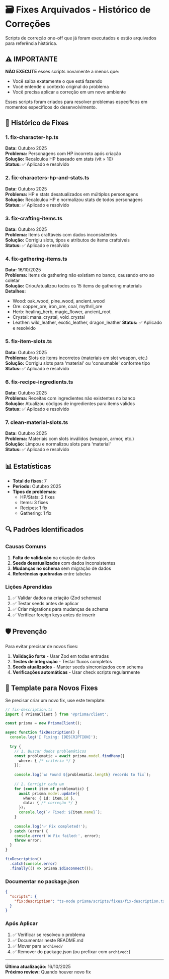 # 🗃️ Fixes Arquivados - Histórico de Correções

Scripts de correção one-off que já foram executados e estão arquivados para referência histórica.

## ⚠️ IMPORTANTE

**NÃO EXECUTE** esses scripts novamente a menos que:
- Você saiba exatamente o que está fazendo
- Você entende o contexto original do problema
- Você precisa aplicar a correção em um novo ambiente

Esses scripts foram criados para resolver problemas específicos em momentos específicos do desenvolvimento.

## 📜 Histórico de Fixes

### 1. fix-character-hp.ts
**Data:** Outubro 2025  
**Problema:** Personagens com HP incorreto após criação  
**Solução:** Recalculou HP baseado em stats (vit × 10)  
**Status:** ✅ Aplicado e resolvido

### 2. fix-characters-hp-and-stats.ts
**Data:** Outubro 2025  
**Problema:** HP e stats desatualizados em múltiplos personagens  
**Solução:** Recalculou HP e normalizou stats de todos personagens  
**Status:** ✅ Aplicado e resolvido

### 3. fix-crafting-items.ts
**Data:** Outubro 2025  
**Problema:** Items craftáveis com dados inconsistentes  
**Solução:** Corrigiu slots, tipos e atributos de items craftáveis  
**Status:** ✅ Aplicado e resolvido

### 4. fix-gathering-items.ts
**Data:** 16/10/2025  
**Problema:** Items de gathering não existiam no banco, causando erro ao coletar  
**Solução:** Criou/atualizou todos os 15 items de gathering materials  
**Detalhes:**
- Wood: oak_wood, pine_wood, ancient_wood
- Ore: copper_ore, iron_ore, coal, mythril_ore
- Herb: healing_herb, magic_flower, ancient_root
- Crystal: mana_crystal, void_crystal
- Leather: wild_leather, exotic_leather, dragon_leather
**Status:** ✅ Aplicado e resolvido

### 5. fix-item-slots.ts
**Data:** Outubro 2025  
**Problema:** Slots de items incorretos (materiais em slot weapon, etc.)  
**Solução:** Corrigiu slots para 'material' ou 'consumable' conforme tipo  
**Status:** ✅ Aplicado e resolvido

### 6. fix-recipe-ingredients.ts
**Data:** Outubro 2025  
**Problema:** Receitas com ingredientes não existentes no banco  
**Solução:** Atualizou códigos de ingredientes para items válidos  
**Status:** ✅ Aplicado e resolvido

### 7. clean-material-slots.ts
**Data:** Outubro 2025  
**Problema:** Materiais com slots inválidos (weapon, armor, etc.)  
**Solução:** Limpou e normalizou slots para 'material'  
**Status:** ✅ Aplicado e resolvido

## 📊 Estatísticas

- **Total de fixes:** 7
- **Período:** Outubro 2025
- **Tipos de problemas:**
  - HP/Stats: 2 fixes
  - Items: 3 fixes
  - Recipes: 1 fix
  - Gathering: 1 fix

## 🔍 Padrões Identificados

### Causas Comuns
1. **Falta de validação** na criação de dados
2. **Seeds desatualizados** com dados inconsistentes
3. **Mudanças no schema** sem migração de dados
4. **Referências quebradas** entre tabelas

### Lições Aprendidas
1. ✅ Validar dados na criação (Zod schemas)
2. ✅ Testar seeds antes de aplicar
3. ✅ Criar migrations para mudanças de schema
4. ✅ Verificar foreign keys antes de inserir

## 🛡️ Prevenção

Para evitar precisar de novos fixes:

1. **Validação forte** - Usar Zod em todas entradas
2. **Testes de integração** - Testar fluxos completos
3. **Seeds atualizados** - Manter seeds sincronizados com schema
4. **Verificações automáticas** - Usar check scripts regularmente

## 📝 Template para Novos Fixes

Se precisar criar um novo fix, use este template:

```typescript
// fix-description.ts
import { PrismaClient } from '@prisma/client';

const prisma = new PrismaClient();

async function fixDescription() {
  console.log('🔧 Fixing: [DESCRIPTION]');
  
  try {
    // 1. Buscar dados problemáticos
    const problematic = await prisma.model.findMany({
      where: { /* critério */ }
    });
    
    console.log(`📊 Found ${problematic.length} records to fix`);
    
    // 2. Corrigir cada um
    for (const item of problematic) {
      await prisma.model.update({
        where: { id: item.id },
        data: { /* correção */ }
      });
      console.log(`✓ Fixed: ${item.name}`);
    }
    
    console.log('✅ Fix completed!');
  } catch (error) {
    console.error('❌ Fix failed:', error);
    throw error;
  }
}

fixDescription()
  .catch(console.error)
  .finally(() => prisma.$disconnect());
```

### Documentar no package.json
```json
{
  "scripts": {
    "fix:description": "ts-node prisma/scripts/fixes/fix-description.ts"
  }
}
```

### Após Aplicar
1. ✅ Verificar se resolveu o problema
2. ✅ Documentar neste README.md
3. ✅ Mover para `archived/`
4. ✅ Remover do package.json (ou prefixar com `archived:`)

---

**Última atualização:** 16/10/2025  
**Próximo review:** Quando houver novo fix
